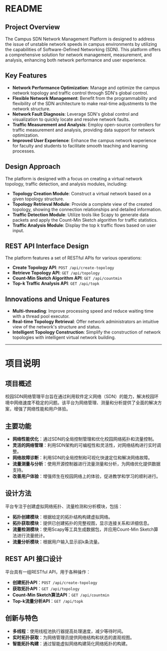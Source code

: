 # README

## Project Overview
The Campus SDN Network Management Platform is designed to address the issue of unstable network speeds in campus environments by utilizing the capabilities of Software-Defined Networking (SDN). This platform offers a comprehensive solution for network management, measurement, and analysis, enhancing both network performance and user experience.

## Key Features
- **Network Performance Optimization**: Manage and optimize the campus network topology and traffic control through SDN's global control.
- **Flexible Network Management**: Benefit from the programmability and flexibility of the SDN architecture to make real-time adjustments to the network structure.
- **Network Fault Diagnosis**: Leverage SDN's global control and visualization to quickly locate and resolve network faults.
- **Traffic Measurement and Analysis**: Employ open-source controllers for traffic measurement and analysis, providing data support for network optimization.
- **Improved User Experience**: Enhance the campus network experience for faculty and students to facilitate smooth teaching and learning processes.

## Design Approach
The platform is designed with a focus on creating a virtual network topology, traffic detection, and analysis modules, including:
- **Topology Creation Module**: Construct a virtual network based on a given topology structure.
- **Topology Retrieval Module**: Provide a complete view of the created topology, showing the connection relationships and detailed information.
- **Traffic Detection Module**: Utilize tools like Scapy to generate data packets and apply the Count-Min Sketch algorithm for traffic statistics.
- **Traffic Analysis Module**: Display the top k traffic flows based on user input.

## REST API Interface Design
The platform features a set of RESTful APIs for various operations:
- **Create Topology API**: `POST /api/create-topology`
- **Retrieve Topology API**: `GET /api/topology`
- **Count-Min Sketch Algorithm API**: `GET /api/countmin`
- **Top-k Traffic Analysis API**: `GET /api/topk`

## Innovations and Unique Features
- **Multi-threading**: Improve processing speed and reduce waiting time with a thread pool executor.
- **Real-time Topology Retrieval**: Offer network administrators an intuitive view of the network's structure and status.
- **Intelligent Topology Construction**: Simplify the construction of network topologies with intelligent virtual network building.

---

# 项目说明

## 项目概述
校园SDN网络管理平台旨在通过利用软件定义网络（SDN）的能力，解决校园环境中网络速度不稳定的问题。该平台为网络管理、测量和分析提供了全面的解决方案，增强了网络性能和用户体验。

## 主要功能
- **网络性能优化**：通过SDN的全局控制管理和优化校园网络拓扑和流量控制。
- **灵活的网络管理**：利用SDN架构的可编程性和灵活性，对网络结构进行实时调整。
- **网络故障诊断**：利用SDN的全局控制和可视化快速定位和解决网络故障。
- **流量测量与分析**：使用开源控制器进行流量测量和分析，为网络优化提供数据支持。
- **改善用户体验**：增强师生在校园网络上的体验，促进教学和学习的顺利进行。

## 设计方法
平台专注于创建虚拟网络拓扑、流量检测和分析模块，包括：
- **拓扑创建模块**：根据给定的拓扑结构构建虚拟网络。
- **拓扑获取模块**：提供已创建拓扑的完整视图，显示连接关系和详细信息。
- **流量检测模块**：使用Scapy等工具生成数据包，并应用Count-Min Sketch算法进行流量统计。
- **流量分析模块**：根据用户输入显示前k条流量。

## REST API 接口设计
平台具有一组RESTful API，用于各种操作：
- **创建拓扑API**：`POST /api/create-topology`
- **获取拓扑API**：`GET /api/topology`
- **Count-Min Sketch算法API**：`GET /api/countmin`
- **Top-k流量分析API**：`GET /api/topk`

## 创新与特色
- **多线程**：使用线程池执行器提高处理速度，减少等待时间。
- **实时拓扑获取**：为网络管理员提供网络结构和状态的直观视图。
- **智能拓扑构建**：通过智能虚拟网络构建简化网络拓扑的构建。
